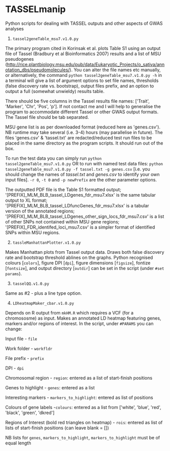 # TASSELmanip
Python scripts for dealing with TASSEL outputs and other aspects of GWAS analyses

1. `tassel2geneTable_msu7.v1.0.py`

The primary program cited in Korinsak et al. plots Table S1 using an output file of Tassel (Bradbury et al Bioinformatics 2007) results and a list of MSU pseudogenes (http://rice.plantbiology.msu.edu/pub/data/Eukaryotic_Projects/o_sativa/annotation_dbs/pseudomolecules/). You can alter the file names etc manually, or alternatively, the command `python tassel2geneTable_msu7.v1.0.py -h` in a terminal will give a list of argument options to set file names, thresholds (false discovery rate vs. bootstrap), output files prefix, and an option to output a full (somewhat unwieldy) results table. 

There should be five columns in the Tassel results file names: ['Trait', 'Marker', 'Chr', 'Pos', 'p']. If not contact me and I will help to generalise the program to accommodate different Tassel or other GWAS output formats. The Tassel file should be tab separated.

MSU gene list is as per downloaded format (reduced here as 'genes.csv'). NB runtime may take several (i.e. 3-4) hours (may parallelise in future). The files 'genes.csv' & 'tassel.txt' are redacted/reduced test run files to be placed in the same directory as the program scripts. It should run out of the box.

To run the test data you can simply run `python tassel2geneTable_msu7.v1.0.py` OR to run with named test data files: `python tassel2geneTable_msu7.v1.0.py -f tassel.txt -g genes.csv` [i.e. you should change the names of *tassel.txt* and *genes.csv* to identify your own input files]. `-r 0`, `-t 0` and `-p newPrefix` are the other parameter options.

The outputted PDF file is the Table S1 formatted output; '[PREFIX]_MLM_BLB_tassel_LDgenes_fdr_msu7.xlsx' is the same tabular output to XL format; '[PREFIX]_MLM_BLB_tassel_LDfuncGenes_fdr_msu7.xlsx' is a tabular version of the annotated regions; '[PREFIX]_MLM_BLB_tassel_LDgenes_other_sign_locs_fdr_msu7.csv' is a list of other SNPs not contained within MSU gene regions; '[PREFIX]_FDR_identifed_loci_msu7.csv' is a simpler format of identified SNPs within MSU regions.  

2. `tassleManhattanPlotter.v1.0.py`

Makes Manhattan plots from Tassel output data. Draws both false discovery rate and bootstrap threshold ablines on the graphs. Python recognised colours [`colors`], figure DPI [`dpi`], figure dimensions [`figsize`], fontize [`fontsize`], and output directory [`outdir`] can be set in the script (under `#set params`).


3. `tasselQQ.v1.0.py`

Same as #2 - plus a line type option.


4. `LDheatmapMaker_cbar.v1.0.py` 

Depends on R output from `mkHM.R` which requires a VCF (for a chromososme) as input. Makes an annotated LD heatmap featuring genes, markers and/or regions of interest. In the script, under `#PARAMS` you can change:

Input file - `file`

Work folder - `workfldr`

File prefix - `prefix`

DPI - `dpi`

Chromosomal region - `region`: entered as a list of start-finish positions

Genes to highlight - `genes`: entered as a list

Interesting markers - `markers_to_highlight`: entered as list of positions

Colours of gene labels -`colours`: entered as a list from ['white', 'blue', 'red', 'black', 'green', 'dkred']

Regions of Interest (bold red triangles on heatmap) - `rois`: entered as list of lists of start-finish positions (can leave blank = [])

NB lists for `genes`, `markers_to_highlight`, `markers_to_highlight` must be of equal length


